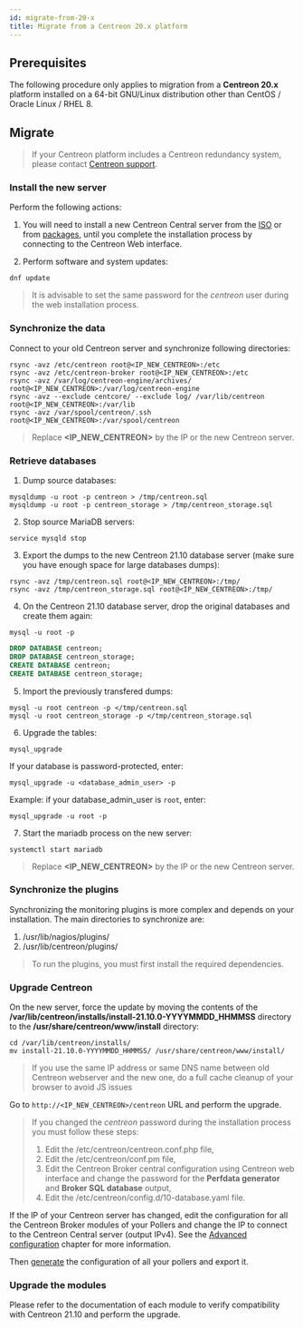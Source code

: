 ```yaml
---
id: migrate-from-20-x
title: Migrate from a Centreon 20.x platform
---
```


## Prerequisites

The following procedure only applies to migration from a **Centreon 20.x**
platform installed on a 64-bit GNU/Linux distribution other than CentOS /
Oracle Linux / RHEL 8.

## Migrate

> If your Centreon platform includes a Centreon redundancy system, please 
> contact [Centreon support](https://centreon.force.com).

### Install the new server

Perform the following actions:

1. You will need to install a new Centreon Central server from the
[ISO](../installation/installation-of-a-central-server/using-centreon-iso.md) or from
[packages](../installation/installation-of-a-central-server/using-packages.md), until you
complete the installation process by connecting to the Centreon Web interface.

2. Perform software and system updates:

```shell
dnf update
```

> It is advisable to set the same password for the *centreon* user during the web
> installation process.

### Synchronize the data

Connect to your old Centreon server and synchronize following directories:

```shell
rsync -avz /etc/centreon root@<IP_NEW_CENTREON>:/etc
rsync -avz /etc/centreon-broker root@<IP_NEW_CENTREON>:/etc
rsync -avz /var/log/centreon-engine/archives/ root@<IP_NEW_CENTREON>:/var/log/centreon-engine
rsync -avz --exclude centcore/ --exclude log/ /var/lib/centreon root@<IP_NEW_CENTREON>:/var/lib
rsync -avz /var/spool/centreon/.ssh root@<IP_NEW_CENTREON>:/var/spool/centreon
```

> Replace **<IP_NEW_CENTREON>** by the IP or the new Centreon server.

### Retrieve databases

1. Dump source databases:

```shell
mysqldump -u root -p centreon > /tmp/centreon.sql
mysqldump -u root -p centreon_storage > /tmp/centreon_storage.sql
```

2. Stop source MariaDB servers:

```shell
service mysqld stop
```

3. Export the dumps to the new Centreon 21.10 database server (make sure you
have enough space for large databases dumps):

```shell
rsync -avz /tmp/centreon.sql root@<IP_NEW_CENTREON>:/tmp/
rsync -avz /tmp/centreon_storage.sql root@<IP_NEW_CENTREON>:/tmp/
```

4. On the Centreon 21.10 database server, drop the original databases and
create them again:

```shell
mysql -u root -p
```

```SQL
DROP DATABASE centreon;
DROP DATABASE centreon_storage;
CREATE DATABASE centreon;
CREATE DATABASE centreon_storage;
```

5. Import the previously transfered dumps:

```shell
mysql -u root centreon -p </tmp/centreon.sql
mysql -u root centreon_storage -p </tmp/centreon_storage.sql
```

6. Upgrade the tables:

```shell
mysql_upgrade
```

If your database is password-protected, enter:

```shell
mysql_upgrade -u <database_admin_user> -p
```

Example: if your database_admin_user is `root`, enter:

```
mysql_upgrade -u root -p
```

7. Start the mariadb process on the new server:

```shell
systemctl start mariadb
```

> Replace **<IP_NEW_CENTREON>** by the IP or the new Centreon server.

### Synchronize the plugins

Synchronizing the monitoring plugins is more complex and depends on your
installation. The main directories to synchronize are:

1. /usr/lib/nagios/plugins/
2. /usr/lib/centreon/plugins/

> To run the plugins, you must first install the required dependencies.

### Upgrade Centreon

On the new server, force the update by moving the contents of the
**/var/lib/centreon/installs/install-21.10.0-YYYYMMDD\_HHMMSS** directory to
the **/usr/share/centreon/www/install** directory:

```shell
cd /var/lib/centreon/installs/
mv install-21.10.0-YYYYMMDD_HHMMSS/ /usr/share/centreon/www/install/
```

> If you use the same IP address or same DNS name between old Centreon webserver
> and the new one, do a full cache cleanup of your browser to avoid JS issues

Go to `http://<IP_NEW_CENTREON>/centreon` URL and perform the upgrade.

> If you changed the *centreon* password during the installation process you must
> follow these steps:
>
> 1. Edit the /etc/centreon/centreon.conf.php file,
> 2. Edit the /etc/centreon/conf.pm file,
> 3. Edit the Centreon Broker central configuration using Centreon web interface
> and change the password for the **Perfdata generator** and **Broker SQL
> database** output,
> 4. Edit the /etc/centreon/config.d/10-database.yaml file.

If the IP of your Centreon server has changed, edit the configuration for all
the Centreon Broker modules of your Pollers and change the IP to connect to
the Centreon Central server (output IPv4). See the [Advanced
configuration](../monitoring/monitoring-servers/advanced-configuration.md#tcp-outputs)
chapter for more information.

Then [generate](../monitoring/monitoring-servers/deploying-a-configuration.md) the
configuration of all your pollers and export it.

### Upgrade the modules

Please refer to the documentation of each module to verify compatibility with
Centreon 21.10 and perform the upgrade.
